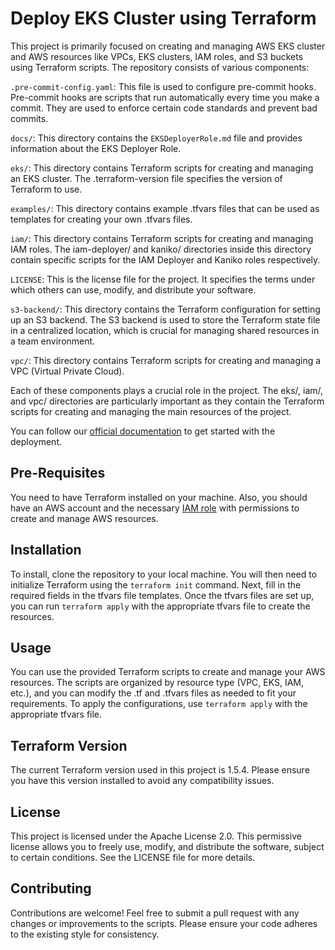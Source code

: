 # Deploy EKS Cluster using Terraform

This project is primarily focused on creating and managing AWS EKS cluster and AWS resources like VPCs, EKS clusters, IAM roles, and S3 buckets using Terraform scripts. The repository consists of various components:

`.pre-commit-config.yaml`: This file is used to configure pre-commit hooks. Pre-commit hooks are scripts that run automatically every time you make a commit. They are used to enforce certain code standards and prevent bad commits.

`docs/`: This directory contains the `EKSDeployerRole.md` file and provides information about the EKS Deployer Role.

`eks/`: This directory contains Terraform scripts for creating and managing an EKS cluster. The .terraform-version file specifies the version of Terraform to use.

`examples/`: This directory contains example .tfvars files that can be used as templates for creating your own .tfvars files.

`iam/`: This directory contains Terraform scripts for creating and managing IAM roles. The iam-deployer/ and kaniko/ directories inside this directory contain specific scripts for the IAM Deployer and Kaniko roles respectively.

`LICENSE`: This is the license file for the project. It specifies the terms under which others can use, modify, and distribute your software.

`s3-backend/`: This directory contains the Terraform configuration for setting up an S3 backend. The S3 backend is used to store the Terraform state file in a centralized location, which is crucial for managing shared resources in a team environment.

`vpc/`: This directory contains Terraform scripts for creating and managing a VPC (Virtual Private Cloud).

Each of these components plays a crucial role in the project. The eks/, iam/, and vpc/ directories are particularly important as they contain the Terraform scripts for creating and managing the main resources of the project.

You can follow our [official documentation](https://epam.github.io/edp-install/operator-guide/deploy-aws-eks/) to get started with the deployment.

## Pre-Requisites

You need to have Terraform installed on your machine. Also, you should have an AWS account and the necessary [IAM role](./docs/EKSDeployerRole.md) with permissions to create and manage AWS resources.

## Installation

To install, clone the repository to your local machine. You will then need to initialize Terraform using the `terraform init` command. Next, fill in the required fields in the tfvars file templates. Once the tfvars files are set up, you can run `terraform apply` with the appropriate tfvars file to create the resources.

## Usage

You can use the provided Terraform scripts to create and manage your AWS resources. The scripts are organized by resource type (VPC, EKS, IAM, etc.), and you can modify the .tf and .tfvars files as needed to fit your requirements. To apply the configurations, use `terraform apply` with the appropriate tfvars file.

## Terraform Version

The current Terraform version used in this project is 1.5.4. Please ensure you have this version installed to avoid any compatibility issues.

## License

This project is licensed under the Apache License 2.0. This permissive license allows you to freely use, modify, and distribute the software, subject to certain conditions. See the LICENSE file for more details.

## Contributing

Contributions are welcome! Feel free to submit a pull request with any changes or improvements to the scripts. Please ensure your code adheres to the existing style for consistency.
